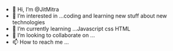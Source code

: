 - 👋 Hi, I’m @JitMitra
- 👀 I’m interested in ...coding and learning new stuff about new technologies 
- 🌱 I’m currently learning ...Javascript css HTML
- 💞️ I’m looking to collaborate on ...
- 📫 How to reach me ...

<!---
JitMitra/JitMitra is a ✨ special ✨ repository because its `README.md` (this file) appears on your GitHub profile.
You can click the Preview link to take a look at your changes.
--->
